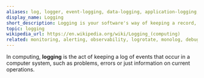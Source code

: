 ```yaml
---
aliases: log, logger, event-logging, data-logging, application-logging, system-logging, syslog, error-logging, error-log, audit-trail, logging-framework, log-analysis, rfc5424, logs
display_name: Logging
short_description: Logging is your software's way of keeping a record, like a journal, documenting events and errors for future reference.
topic: logging
wikipedia_url: https://en.wikipedia.org/wiki/Logging_(computing)
related: monitoring, alerting, observability, logrotate, monolog, debugging, chatops, apm,  distributed-tracing
---
```

In computing, **logging** is the act of keeping a log of events that occur in a computer system, such as problems, errors or just information on current operations.
